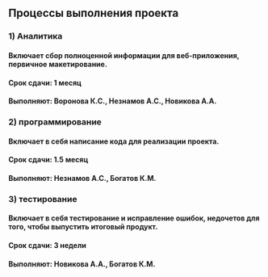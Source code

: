 ## Процессы выполнения проекта

### 1) Аналитика
#### Включает сбор полноценной информации для веб-приложения, первичное макетирование.
#### Срок сдачи: 1 месяц
#### Выполняют: Воронова К.С., Незнамов А.С., Новикова А.А.

### 2) программирование
#### Включает в себя написание кода для реализации проекта.
#### Срок сдачи: 1.5 месяц
#### Выполняют:  Незнамов А.С., Богатов К.М.

### 3) тестирование
#### Включает в себя тестирование и исправление ошибок, недочетов для того, чтобы выпустить итоговый продукт.
#### Срок сдачи: 3 недели 
#### Выполняют: Новикова А.А., Богатов К.М.
